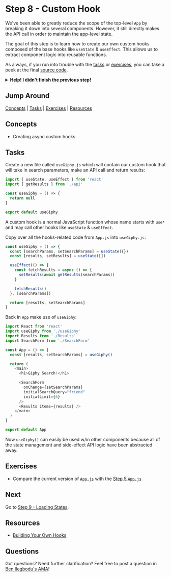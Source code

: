 # Step 8 - Custom Hook

We've been able to greatly reduce the scope of the top-level `App` by breaking it down into several components. However, it still directly makes the API call in order to maintain the app-level state.

The goal of this step is to learn how to create our own custom hooks composed of the base hooks like `useState` & `useEffect`. This allows us to extract component logic into reusable functions.

As always, if you run into trouble with the [tasks](#tasks) or [exercises](#exercises), you can take a peek at the final [source code](./).

<details>
  <summary><b>Help! I didn't finish the previous step!</b></summary>

If you didn't successfully complete the previous step, you can jump right in by copying the step.

Complete the [setup instructions](../00-begin) if you have not yet followed them.

Ensure you're in the root folder of the repo:

```sh
cd react-workshop
```

Remove the existing workshop directory if you had previously started elsewhere:

```sh
rm -rf src/workshop
```

Copy the previous step as a starting point:

```sh
cp -r src/react/07-prop-types src/workshop
```

Ensure [`src/index.js`](../../index.js#L3) is still pointing to the `workshop` App:

```js
import App from './workshop/App'
```

Start the app:

```sh
npm start
```

After the app is initially built, a new browser window should open up at [http://localhost:3000/](http://localhost:3000/), and you should be able to continue on with the tasks below.

</details>

## Jump Around

[Concepts](#concepts) | [Tasks](#tasks) | [Exercises](#exercises) | [Resources](#resources)

## Concepts

- Creating async custom hooks

## Tasks

Create a new file called `useGiphy.js` which will contain our custom hook that will take in search parameters, make an API call and return results:

```js
import { useState, useEffect } from 'react'
import { getResults } from './api'

const useGiphy = () => {
  return null
}

export default useGiphy
```

A custom hook is a normal JavaScript function whose name starts with `use*` and may call other hooks like `useState` & `useEffect`.

Copy over all the hooks-related code from `App.js` into `useGiphy.js`:

```js
const useGiphy = () => {
  const [searchParams, setSearchParams] = useState({})
  const [results, setResults] = useState([])

  useEffect(() => {
    const fetchResults = async () => {
      setResults(await getResults(searchParams))
    }

    fetchResults()
  }, [searchParams])

  return [results, setSearchParams]
}
```

Back in `App` make use of `useGiphy`:

```js
import React from 'react'
import useGiphy from './useGiphy'
import Results from './Results'
import SearchForm from './SearchForm'

const App = () => {
  const [results, setSearchParams] = useGiphy()

  return (
    <main>
      <h1>Giphy Search!</h1>

      <SearchForm
        onChange={setSearchParams}
        initialSearchQuery="friend"
        initialLimit={6}
      />
      <Results items={results} />
    </main>
  )
}

export default App
```

Now `useGiphy()` can easily be used w/in other components because all of the state management and side-effect API logic have been abstracted away.

## Exercises

- Compare the current version of [`App.js`](./App.js) with the [Step 5 `App.js`](../05-form-submit/App.js)

## Next

Go to [Step 9 - Loading States](../09-loading-states/).

## Resources

- [Building Your Own Hooks](https://reactjs.org/docs/hooks-custom.html)

## Questions

Got questions? Need further clarification? Feel free to post a question in [Ben Ilegbodu's AMA](http://www.benmvp.com/ama/)!
